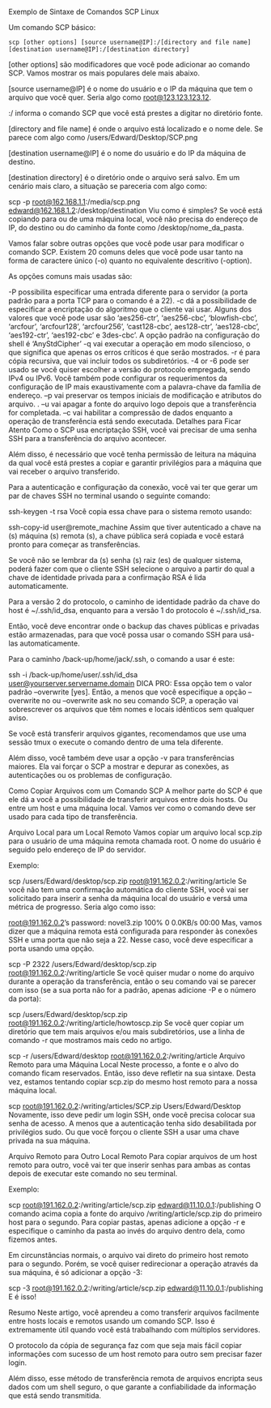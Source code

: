 Exemplo de Sintaxe de Comandos SCP Linux

Um comando SCP básico:

    scp [other options] [source username@IP]:/[directory and file name] [destination username@IP]:/[destination directory]


[other options] são modificadores que você pode adicionar ao comando SCP. Vamos mostrar os mais populares dele mais abaixo.

[source username@IP] é o nome do usuário e o IP da máquina que tem o arquivo que você quer. Seria algo como root@123.123.123.12.

:/ informa o comando SCP que você está prestes a digitar no diretório fonte.

[directory and file name] é onde o arquivo está localizado e o nome dele. Se parece com algo como /users/Edward/Desktop/SCP.png

[destination username@IP] é o nome do usuário e do IP da máquina de destino.

[destination directory] é o diretório onde o arquivo será salvo.
Em um cenário mais claro, a situação se pareceria com algo como:

scp -p root@162.168.1.1:/media/scp.png edward@162.168.1.2:/desktop/destination
Viu como é simples? Se você está copiando para ou de uma máquina local, você não precisa do endereço de IP, do destino ou do caminho da fonte como /desktop/nome_da_pasta.  

Vamos falar sobre outras opções que você pode usar para modificar o comando SCP. Existem 20 comuns deles que você pode usar tanto na forma de caractere único (-o) quanto no equivalente descritivo (-option).

As opções comuns mais usadas são:   

-P possibilita especificar uma entrada diferente para o servidor (a porta padrão para a porta TCP para o comando é a 22).
-c dá a possibilidade de especificar a encriptação do algoritmo que o cliente vai usar. Alguns dos valores que você pode usar são ‘aes256-ctr’, ‘aes256-cbc’, ‘blowfish-cbc’, ‘arcfour’, ‘arcfour128’, ‘arcfour256’, ‘cast128-cbc’, aes128-ctr’, ‘aes128-cbc’, ‘aes192-ctr’, ‘aes192-cbc’ e 3des-cbc’. A opção padrão na configuração do shell é ‘AnyStdCipher’
-q vai executar a operação em modo silencioso, o que significa que apenas os erros críticos é que serão mostrados.
-r é para cópia recursiva, que vai incluir todos os subdiretórios.
-4 or -6 pode ser usado se você quiser escolher a versão do protocolo empregada, sendo IPv4 ou IPv6. Você também pode configurar os requerimentos da configuração de IP mais exaustivamente com a palavra-chave da família de endereço.
–p vai preservar os tempos iniciais de modificação e atributos do arquivo. .
–u vai apagar a fonte do arquivo logo depois que a transferência for completada.
–c vai habilitar a compressão de dados enquanto a operação de transferência está sendo executada.
Detalhes para Ficar Atento
Como o SCP usa encriptação SSH, você vai precisar de uma senha SSH para a transferência do arquivo acontecer.

Além disso, é necessário que você tenha permissão de leitura na máquina da qual você está prestes a copiar e garantir privilégios para a máquina que vai receber o arquivo transferido.

Para a autenticação e configuração da conexão, você vai ter que gerar um par de chaves SSH no terminal usando o seguinte comando:

ssh-keygen -t rsa
Você copia essa chave para o sistema remoto usando:

ssh-copy-id user@remote_machine
Assim que tiver autenticado a chave na (s) máquina (s) remota (s), a chave pública será copiada e você estará pronto para começar as transferências.

Se você não se lembrar da (s) senha (s) raiz (es) de qualquer sistema, poderá fazer com que o cliente SSH selecione o arquivo a partir do qual a chave de identidade privada para a confirmação RSA é lida automaticamente.

Para a versão 2 do protocolo, o caminho de identidade padrão da chave do host é ~/.ssh/id_dsa, enquanto para a versão 1 do protocolo é ~/.ssh/id_rsa.

Então, você deve encontrar onde o backup das chaves públicas e privadas estão armazenadas, para que você possa usar o comando SSH para usá-las automaticamente.

Para o caminho /back-up/home/jack/.ssh, o comando a usar é este:

ssh -i /back-up/home/user/.ssh/id_dsa user@yourserver.servername.domain
DICA PRO: Essa opção tem o valor padrão –overwrite [yes]. Então, a menos que você especifique a opção –overwrite no ou –overwrite ask no seu comando SCP, a operação vai sobrescrever os arquivos que têm nomes e locais idênticos sem qualquer aviso.

Se você está transferir arquivos gigantes, recomendamos que use uma sessão tmux o execute o comando dentro de uma tela diferente.

Além disso, você também deve usar a opção -v para transferências maiores. Ela vai forçar o SCP a mostrar e depurar as conexões, as autenticações ou os problemas de configuração.    

Como Copiar Arquivos com um Comando SCP
A melhor parte do SCP é que ele dá a você a possibilidade de transferir arquivos entre dois hosts. Ou entre um host e uma máquina local. Vamos ver como o comando deve ser usado para cada tipo de transferência.

Arquivo Local para um Local Remoto
Vamos copiar um arquivo local scp.zip para o usuário de uma máquina remota chamada root. O nome do usuário é seguido pelo endereço de IP do servidor.

Exemplo:

scp /users/Edward/desktop/scp.zip root@191.162.0.2:/writing/article
Se você não tem uma confirmação automática do cliente SSH, você vai ser solicitado para inserir a senha da máquina local do usuário e versá uma métrica de progresso. Seria algo como isso:

root@191.162.0.2’s password:
novel3.zip   100% 0 0.0KB/s 00:00
Mas, vamos dizer que a máquina remota está configurada para responder às conexões SSH e uma porta que não seja a 22. Nesse caso, você deve especificar a porta usando uma opção.

scp -P 2322 /users/Edward/desktop/scp.zip root@191.162.0.2:/writing/article
Se você quiser mudar o nome do arquivo durante a operação da transferência, então o seu comando vai se parecer com isso (se a sua porta não for a padrão, apenas adicione -P e o número da porta):  

scp /users/Edward/desktop/scp.zip root@191.162.0.2:/writing/article/howtoscp.zip
Se você quer copiar um diretório que tem mais arquivos e/ou mais subdiretórios, use a linha de comando -r que mostramos mais cedo no artigo.

scp -r /users/Edward/desktop root@191.162.0.2:/writing/article
Arquivo Remoto para uma Máquina Local
Neste processo, a fonte e o alvo do comando ficam reservados. Então, isso deve refletir na sua sintaxe. Desta vez, estamos tentando copiar scp.zip do mesmo host remoto para a nossa máquina local.

scp root@191.162.0.2:/writing/articles/SCP.zip Users/Edward/Desktop
Novamente, isso deve pedir um login SSH, onde você precisa colocar sua senha de acesso. A menos que a autenticação tenha sido desabilitada por privilégios sudo. Ou que você forçou o cliente SSH a usar uma chave privada na sua máquina.

Arquivo Remoto para Outro Local Remoto
Para copiar arquivos de um host remoto para outro, você vai ter que inserir senhas para ambas as contas depois de executar este comando no seu terminal.

Exemplo:

scp root@191.162.0.2:/writing/article/scp.zip edward@11.10.0.1:/publishing
O comando acima copia a fonte do arquivo /writing/article/scp.zip do primeiro host para o segundo. Para copiar pastas, apenas adicione a opção -r e especifique o caminho da pasta ao invés do arquivo dentro dela, como fizemos antes.

Em circunstâncias normais, o arquivo vai direto do primeiro host remoto para o segundo. Porém, se você quiser redirecionar a operação através da sua máquina, é só adicionar a opção -3:

scp -3 root@191.162.0.2:/writing/article/scp.zip edward@11.10.0.1:/publishing
E é isso!

Resumo
Neste artigo, você aprendeu a como transferir arquivos facilmente entre hosts locais e remotos usando um comando SCP. Isso é extremamente útil quando você está trabalhando com múltiplos servidores.

O protocolo da cópia de segurança faz com que seja mais fácil copiar informações com sucesso de um host remoto para outro sem precisar fazer login.

Além disso, esse método de transferência remota de arquivos encripta seus dados com um shell seguro, o que garante a confiabilidade da informação que está sendo transmitida.